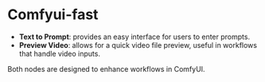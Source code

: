 # Comfyui-fast
- **Text to Prompt**: provides an easy interface for users to enter prompts.
- **Preview Video**: allows for a quick video file preview, useful in workflows that handle video inputs.

Both nodes are designed to enhance workflows in ComfyUI.

